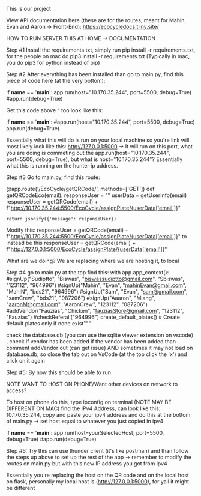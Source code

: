 This is our project

View API documentation here (these are for the routes, meant for Mahin, Evan and Aaron -> Front-End): https://ecocycledocs.tiiny.site/ 

HOW TO RUN SERVER THIS AT HOME -> DOCUMENTATION

Step #1 Install the requirements.txt, simply run pip install -r requirements.txt, for the people on mac do pip3 install -r requirements.txt (Typically in mac, you do pip3 for python instead of pip)

Step #2 After everything has been installed than go to main.py, find this piece of code here (at the very bottom): 

if __name__ == '__main__':
    app.run(host="10.170.35.244", port=5500, debug=True)
    #app.run(debug=True)

Get this code above ^ too look like this:

if __name__ == '__main__':
    #app.run(host="10.170.35.244", port=5500, debug=True)
    app.run(debug=True)

Essentially what this will do is run on your local machine so you're link will most likely look like this: http://127.0.0.1:5000 -> It will run on this port, what you are doing is commeting out the app.run(host="10.170.35.244", port=5500, debug=True), but what is host="10.170.35.244"? Essentially what this is running on the hunter ip address. 

Step #3 Go to main.py, find this route:

@app.route('/EcoCycle/getQRCode/<email>', methods=['GET'])
def getQRCodeEco(email):
    responseUser = ""
    userData = getUserInfo(email)
    responseUser = getQRCode(email) + f"http://10.170.35.244:5500/EcoCycle/assignPlate/{userData['email']}"

    return jsonify({'message': responseUser})

Modify this:
responseUser = getQRCode(email) + f"http://10.170.35.244:5500/EcoCycle/assignPlate/{userData['email']}"
to instead be this
responseUser = getQRCode(email) + f"http://127.0.0.1:5000/EcoCycle/assignPlate/{userData['email']}" 

What are we doing? We are replacing where we are hosting it, to local 

Step #4 
go to main.py at the top find this:
with app.app_context():
    #signUp("Sudiptto", "Biswas", "biswassudiptto@gmail.com", "Sbiswas", "123112", "964996")
    #signUp("Mahin", "Evan", "mahinEvan@gmail.com", "MahIN", "bds21", "964996")
    #signUp("Sam", "Evan", "sam@gmail.com", "samCrew", "bds21", "087206")
    #signUp("Aaaron", "Miang", "aaronM@gmail.com", "AaronCrew", "123112", "087206")
    #addVendor("Fauzias", "Chicken", "fauziasStore@gmail.com", "123112", "Fauzias")
    #checkReferall("964996")
    create_default_plates()  # Create default plates only if none exist"""

check the database.db (you can use the sqlite viewer extension on vscode) , check if vendor has been added if the vendor has been added than comment addVendor out (can get issue) AND sometimes it may not load on database.db, so close the tab out on VsCode (at the top click the 'x') and click on it again

Step #5: By now this should be able to run 

NOTE WANT TO HOST ON PHONE/Want other devices on network to access?

To host on phone do this, type ipconfig on terminal (NOTE MAY BE DIFFERENT ON MAC) find the IPv4 Address, can look like this:  10.170.35.244, copy and paste your ipv4 address and do this at the bottom of main.py -> set host equal to whatever you just copied in ipv4

if __name__ == '__main__':
    app.run(host=yourSelectedHost, port=5500, debug=True)
    #app.run(debug=True)

Step #6: Try this can use thunder client (it's like postman) and than follow the steps up above to set up the rest of the app -> remember to modify the routes on main.py but with this new IP address you got from ipv4

Essentially you're replacing the host on the QR code and on the local host on flask, personally my local host is (http://127.0.0.1:5000), for yall it might be different

